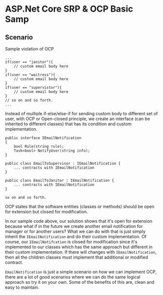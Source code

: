 # ASP.Net Core SRP & OCP Basic Samp

## Scenario

Sample violation of OCP 

```
...
if(user == "janitor"){
    // custom email body here
}
if(user == "waitress"){
	// custom email body here
}
if(user == "supervistor"){
	// custom email body here
}
// so on and so forth.
...
```
Instead of multiple if-else/else-if for sending custom body to different set of user, with OCP or Open-closed principle, we create an interface (can be inherited to different classes) that has its condition and custom implementation.
```
public interface IEmailNotification
{
	bool Rule(string rule);
    Task<bool> NotifyUser(string info);
}

public class EmailToSupervisor : IEmailNotification {
    ... contracts with IEmailNotification
}

public class EmailToJanitor : IEmailNotification {
    ... contracts with IEmailNotification
}

so on and so forth.
```
OCP states that the software entities (classes or methods) should be open for extension but closed for modification.

In our sample code above, our solution shows that it's open for extension because what if in the future we create another email notification for manager or for another users? What we can do with that is just simply inherit the `IEmailNotification` and do their custom implementation. Of course, our `IEmailNotifcation` is closed for modification since it's implemented to our classes which has the same approach but different in their custom implementation. If there will changes with `IEmailNotification`, then all the children classes must implement that additional or modified contract.

`EmailNotification` is just a simple scenario on how we can implement OCP, there are a lot of good scenarios where we can do the same logical approach so try it on your own. Some of the benefits of this are, clean and easy to maintain.
